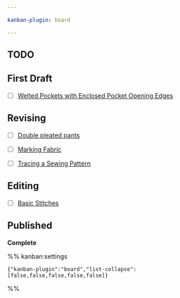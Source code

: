 ```yaml
---

kanban-plugin: board

---
```


## TODO



## First Draft

- [ ] [Welted Pockets with Enclosed Pocket Opening Edges](drafts/welted-pockets-enclosed-opening-edges.md)


## Revising

- [ ] [Double pleated pants](drafts/Double%20pleated%20pants.md)
- [ ] [Marking Fabric](../crafts/sewing/marking-fabric.md)
- [ ] [Tracing a Sewing Pattern](../crafts/sewing/tracing-patterns.md)


## Editing

- [ ] [Basic Stitches](../crafts/bobbin-lace/basic-stitches.md)


## Published

**Complete**




%% kanban:settings
```
{"kanban-plugin":"board","list-collapse":[false,false,false,false,false]}
```
%%